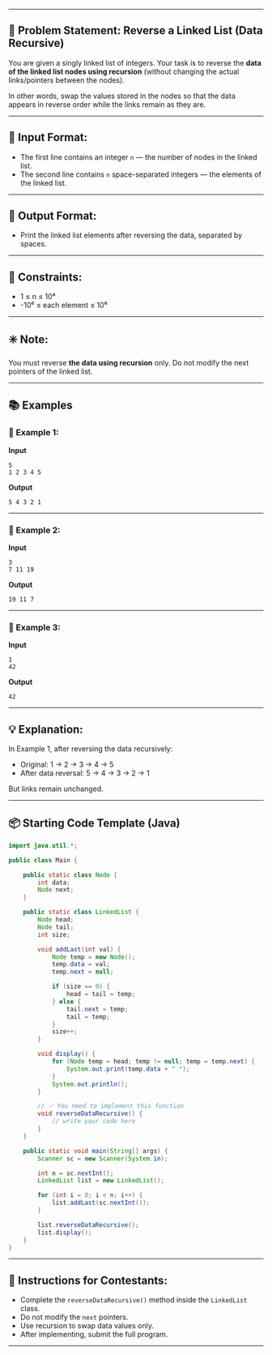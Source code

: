 
---

## 📖 Problem Statement: Reverse a Linked List (Data Recursive)

You are given a singly linked list of integers. Your task is to reverse the **data of the linked list nodes using recursion** (without changing the actual links/pointers between the nodes).

In other words, swap the values stored in the nodes so that the data appears in reverse order while the links remain as they are.

---

## 📑 Input Format:

* The first line contains an integer `n` — the number of nodes in the linked list.
* The second line contains `n` space-separated integers — the elements of the linked list.

---

## 📑 Output Format:

* Print the linked list elements after reversing the data, separated by spaces.

---

## 📏 Constraints:

* 1 ≤ n ≤ 10⁴
* -10⁶ ≤ each element ≤ 10⁶

---

## ✳️ Note:

You must reverse **the data using recursion** only. Do not modify the next pointers of the linked list.

---

## 📚 Examples

### 📘 Example 1:

**Input**

```
5
1 2 3 4 5
```

**Output**

```
5 4 3 2 1
```

---

### 📘 Example 2:

**Input**

```
3
7 11 19
```

**Output**

```
19 11 7
```

---

### 📘 Example 3:

**Input**

```
1
42
```

**Output**

```
42
```

---

## 💡 Explanation:

In Example 1, after reversing the data recursively:

* Original: 1 → 2 → 3 → 4 → 5
* After data reversal: 5 → 4 → 3 → 2 → 1

But links remain unchanged.

---

## 📦 Starting Code Template (Java)

```java
import java.util.*;

public class Main {

    public static class Node {
        int data;
        Node next;
    }

    public static class LinkedList {
        Node head;
        Node tail;
        int size;

        void addLast(int val) {
            Node temp = new Node();
            temp.data = val;
            temp.next = null;

            if (size == 0) {
                head = tail = temp;
            } else {
                tail.next = temp;
                tail = temp;
            }
            size++;
        }

        void display() {
            for (Node temp = head; temp != null; temp = temp.next) {
                System.out.print(temp.data + " ");
            }
            System.out.println();
        }

        // ✅ You need to implement this function
        void reverseDataRecursive() {
            // write your code here
        }
    }

    public static void main(String[] args) {
        Scanner sc = new Scanner(System.in);

        int n = sc.nextInt();
        LinkedList list = new LinkedList();

        for (int i = 0; i < n; i++) {
            list.addLast(sc.nextInt());
        }

        list.reverseDataRecursive();
        list.display();
    }
}
```

---

## 📌 Instructions for Contestants:

* Complete the `reverseDataRecursive()` method inside the `LinkedList` class.
* Do not modify the `next` pointers.
* Use recursion to swap data values only.
* After implementing, submit the full program.

---